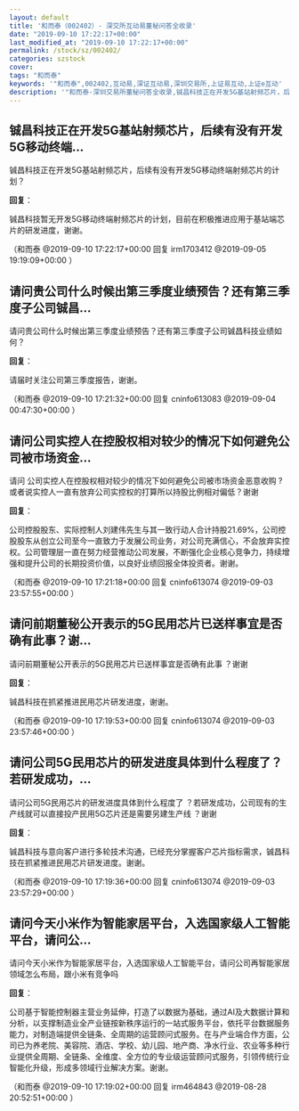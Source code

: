 ```yaml
---
layout: default
title: '和而泰（002402）- 深交所互动易董秘问答全收录'
date: "2019-09-10 17:22:17+00:00"
last_modified_at: "2019-09-10 17:22:17+00:00"
permalink: /stock/sz/002402/
categories: szstock
cover: 
tags: "和而泰"
keywords: '"和而泰",002402,互动易,深证互动易,深圳交易所,上证易互动,上证e互动'
description: '"和而泰-深圳交易所董秘问答全收录,铖昌科技正在开发5G基站射频芯片，后续有没有开发5G移动终端射频芯片的计划？"'
---
```


## 铖昌科技正在开发5G基站射频芯片，后续有没有开发5G移动终端...

铖昌科技正在开发5G基站射频芯片，后续有没有开发5G移动终端射频芯片的计划？

**回复**：

铖昌科技暂无开发5G移动终端射频芯片的计划，目前在积极推进应用于基站端芯片的研发进度，谢谢。 

（和而泰  @2019-09-10 17:22:17+00:00 回复 irm1703412  @2019-09-05 19:19:09+00:00 ）

## 请问贵公司什么时候出第三季度业绩预告？还有第三季度子公司铖昌...

请问贵公司什么时候出第三季度业绩预告？还有第三季度子公司铖昌科技业绩如何？

**回复**：

请届时关注公司第三季度报告，谢谢。 

（和而泰  @2019-09-10 17:21:32+00:00 回复 cninfo613083  @2019-09-04 00:47:30+00:00 ）

## 请问公司实控人在控股权相对较少的情况下如何避免公司被市场资金...

请问 公司实控人在控股权相对较少的情况下如何避免公司被市场资金恶意收购 ? 或者说实控人一直有放弃公司实控权的打算所以持股比例相对偏低？谢谢

**回复**：

公司控股股东、实际控制人刘建伟先生与其一致行动人合计持股21.69%，公司控股股东从创立公司至今一直致力于发展公司业务，对公司充满信心，不会放弃实控权。公司管理层一直在努力经营推动公司发展，不断强化企业核心竞争力，持续增强和提升公司的长期投资价值，以良好业绩回报全体投资者。谢谢。 

（和而泰  @2019-09-10 17:21:18+00:00 回复 cninfo613074  @2019-09-03 23:57:55+00:00 ）

## 请问前期董秘公开表示的5G民用芯片已送样事宜是否确有此事？谢...

请问前期董秘公开表示的5G民用芯片已送样事宜是否确有此事 ？谢谢

**回复**：

铖昌科技在抓紧推进民用芯片研发进度，谢谢。 

（和而泰  @2019-09-10 17:19:53+00:00 回复 cninfo613074  @2019-09-03 23:57:46+00:00 ）

## 请问公司5G民用芯片的研发进度具体到什么程度了？若研发成功，...

请问公司5G民用芯片的研发进度具体到什么程度了 ？若研发成功，公司现有的生产线就可以直接投产民用5G芯片还是需要另建生产线 ？谢谢

**回复**：

铖昌科技与意向客户进行多轮技术沟通，已经充分掌握客户芯片指标需求，铖昌科技在抓紧推进民用芯片研发进度。谢谢。 

（和而泰  @2019-09-10 17:19:36+00:00 回复 cninfo613074  @2019-09-03 23:57:29+00:00 ）

## 请问今天小米作为智能家居平台，入选国家级人工智能平台，请问公...

请问今天小米作为智能家居平台，入选国家级人工智能平台，请问公司再智能家居领域怎么布局，跟小米有竞争吗

**回复**：

公司基于智能控制器主营业务延伸，打造了以数据为基础，通过AI及大数据计算和分析，以支撑制造业全产业链按新秩序运行的一站式服务平台，依托平台数据服务能力，对制造端提供全链条、全周期的运营顾问式服务。在与产业端合作方面，公司已为养老院、美容院、酒店、学校、幼儿园、地产商、净水行业、农业等多种行业提供全周期、全链条、全维度、全方位的专业级运营顾问式服务，引领传统行业智能化升级，形成多领域行业解决方案。谢谢。 

（和而泰  @2019-09-10 17:19:02+00:00 回复 irm464843  @2019-08-28 20:52:51+00:00 ）

